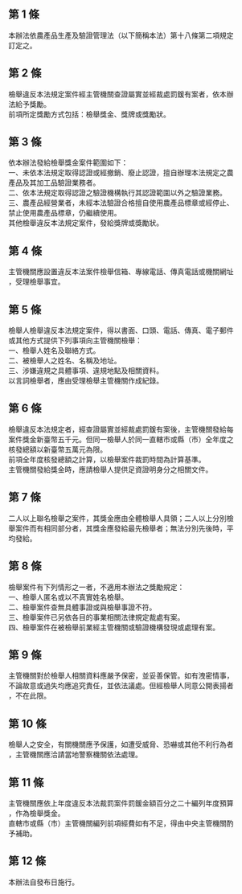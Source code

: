 第 1 條
-------
本辦法依農產品生產及驗證管理法（以下簡稱本法）第十八條第二項規定  
訂定之。

第 2 條
-------
檢舉違反本法規定案件經主管機關查證屬實並經裁處罰鍰有案者，依本辦  
法給予獎勵。  
前項所定獎勵方式包括：檢舉獎金、獎牌或獎勵狀。

第 3 條
-------
依本辦法發給檢舉獎金案件範圍如下：  
一、未依本法規定取得認證或經撤銷、廢止認證，擅自辦理本法規定之農  
    產品及其加工品驗證業務者。  
二、依本法規定取得認證之驗證機構執行其認證範圍以外之驗證業務。  
三、農產品經營業者，未經本法驗證合格擅自使用農產品標章或經停止、  
    禁止使用農產品標章，仍繼續使用。  
其他檢舉違反本法規定案件，發給獎牌或獎勵狀。

第 4 條
-------
主管機關應設置違反本法案件檢舉信箱、專線電話、傳真電話或機關網址  
，受理檢舉事宜。

第 5 條
-------
檢舉人檢舉違反本法規定案件，得以書面、口頭、電話、傳真、電子郵件  
或其他方式提供下列事項向主管機關檢舉：  
一、檢舉人姓名及聯絡方式。  
二、被檢舉人之姓名、名稱及地址。  
三、涉嫌違規之具體事項、違規地點及相關資料。  
以言詞檢舉者，應由受理檢舉主管機關作成紀錄。

第 6 條
-------
檢舉違反本法規定者，經查證屬實並經裁處罰鍰有案後，主管機關發給每  
案件獎金新臺幣五千元。但同一檢舉人於同一直轄市或縣（市）全年度之  
核發總額以新臺幣五萬元為限。  
前項全年度核發總額之計算，以檢舉案件裁罰時間為計算基準。  
主管機關發給獎金時，應請檢舉人提供足資證明身分之相關文件。

第 7 條
-------
二人以上聯名檢舉之案件，其獎金應由全體檢舉人具領；二人以上分別檢  
舉案件而有相同部分者，其獎金應發給最先檢舉者；無法分別先後時，平  
均發給。

第 8 條
-------
檢舉案件有下列情形之一者，不適用本辦法之獎勵規定：  
一、檢舉人匿名或以不真實姓名檢舉。  
二、檢舉案件查無具體事證或與檢舉事證不符。  
三、檢舉案件已另依各目的事業相關法律規定裁處有案。  
四、檢舉案件在被檢舉前業經主管機關或驗證機構發現或處理有案。

第 9 條
-------
主管機關對於檢舉人相關資料應嚴予保密，並妥善保管。如有洩密情事，  
不論故意或過失均應追究責任，並依法議處。但經檢舉人同意公開表揚者  
，不在此限。

第 10 條
--------
檢舉人之安全，有關機關應予保護，如遭受威脅、恐嚇或其他不利行為者  
，主管機關應洽請當地警察機關依法處理。

第 11 條
--------
主管機關應依上年度違反本法裁罰案件罰鍰金額百分之二十編列年度預算  
，作為檢舉獎金。  
直轄市或縣（市）主管機關編列前項經費如有不足，得由中央主管機關酌  
予補助。

第 12 條
--------
本辦法自發布日施行。

